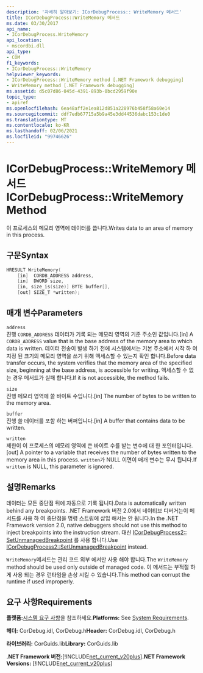 ```yaml
---
description: '자세히 알아보기: ICorDebugProcess:: WriteMemory 메서드'
title: ICorDebugProcess::WriteMemory 메서드
ms.date: 03/30/2017
api_name:
- ICorDebugProcess.WriteMemory
api_location:
- mscordbi.dll
api_type:
- COM
f1_keywords:
- ICorDebugProcess::WriteMemory
helpviewer_keywords:
- ICorDebugProcess::WriteMemory method [.NET Framework debugging]
- WriteMemory method [.NET Framework debugging]
ms.assetid: d5c07d86-045d-4391-893b-0bcd2959f90e
topic_type:
- apiref
ms.openlocfilehash: 6ea48aff2e1ea812d851a228976b458f58a60e14
ms.sourcegitcommit: ddf7edb67715a5b9a45e3dd44536dabc153c1de0
ms.translationtype: MT
ms.contentlocale: ko-KR
ms.lasthandoff: 02/06/2021
ms.locfileid: "99746626"
---
```

# <a name="icordebugprocesswritememory-method"></a><span data-ttu-id="73946-103">ICorDebugProcess::WriteMemory 메서드</span><span class="sxs-lookup"><span data-stu-id="73946-103">ICorDebugProcess::WriteMemory Method</span></span>

<span data-ttu-id="73946-104">이 프로세스의 메모리 영역에 데이터를 씁니다.</span><span class="sxs-lookup"><span data-stu-id="73946-104">Writes data to an area of memory in this process.</span></span>  
  
## <a name="syntax"></a><span data-ttu-id="73946-105">구문</span><span class="sxs-lookup"><span data-stu-id="73946-105">Syntax</span></span>  
  
```cpp  
HRESULT WriteMemory(  
    [in]  CORDB_ADDRESS address,  
    [in]  DWORD size,  
    [in, size_is(size)] BYTE buffer[],  
    [out] SIZE_T *written);  
```  
  
## <a name="parameters"></a><span data-ttu-id="73946-106">매개 변수</span><span class="sxs-lookup"><span data-stu-id="73946-106">Parameters</span></span>  

 `address`  
 <span data-ttu-id="73946-107">진행 `CORDB_ADDRESS` 데이터가 기록 되는 메모리 영역의 기준 주소인 값입니다.</span><span class="sxs-lookup"><span data-stu-id="73946-107">[in] A `CORDB_ADDRESS` value that is the base address of the memory area to which data is written.</span></span> <span data-ttu-id="73946-108">데이터 전송이 발생 하기 전에 시스템에서는 기본 주소에서 시작 하 여 지정 된 크기의 메모리 영역을 쓰기 위해 액세스할 수 있는지 확인 합니다.</span><span class="sxs-lookup"><span data-stu-id="73946-108">Before data transfer occurs, the system verifies that the memory area of the specified size, beginning at the base address, is accessible for writing.</span></span> <span data-ttu-id="73946-109">액세스할 수 없는 경우 메서드가 실패 합니다.</span><span class="sxs-lookup"><span data-stu-id="73946-109">If it is not accessible, the method fails.</span></span>  
  
 `size`  
 <span data-ttu-id="73946-110">진행 메모리 영역에 쓸 바이트 수입니다.</span><span class="sxs-lookup"><span data-stu-id="73946-110">[in] The number of bytes to be written to the memory area.</span></span>  
  
 `buffer`  
 <span data-ttu-id="73946-111">진행 쓸 데이터를 포함 하는 버퍼입니다.</span><span class="sxs-lookup"><span data-stu-id="73946-111">[in] A buffer that contains data to be written.</span></span>  
  
 `written`  
 <span data-ttu-id="73946-112">제한이 이 프로세스의 메모리 영역에 쓴 바이트 수를 받는 변수에 대 한 포인터입니다.</span><span class="sxs-lookup"><span data-stu-id="73946-112">[out] A pointer to a variable that receives the number of bytes written to the memory area in this process.</span></span> <span data-ttu-id="73946-113">`written`가 NULL 이면이 매개 변수는 무시 됩니다.</span><span class="sxs-lookup"><span data-stu-id="73946-113">If `written` is NULL, this parameter is ignored.</span></span>  
  
## <a name="remarks"></a><span data-ttu-id="73946-114">설명</span><span class="sxs-lookup"><span data-stu-id="73946-114">Remarks</span></span>  

 <span data-ttu-id="73946-115">데이터는 모든 중단점 뒤에 자동으로 기록 됩니다.</span><span class="sxs-lookup"><span data-stu-id="73946-115">Data is automatically written behind any breakpoints.</span></span> <span data-ttu-id="73946-116">.NET Framework 버전 2.0에서 네이티브 디버거는이 메서드를 사용 하 여 중단점을 명령 스트림에 삽입 해서는 안 됩니다.</span><span class="sxs-lookup"><span data-stu-id="73946-116">In the .NET Framework version 2.0, native debuggers should not use this method to inject breakpoints into the instruction stream.</span></span> <span data-ttu-id="73946-117">대신 [ICorDebugProcess2:: SetUnmanagedBreakpoint](icordebugprocess2-setunmanagedbreakpoint-method.md) 를 사용 합니다.</span><span class="sxs-lookup"><span data-stu-id="73946-117">Use [ICorDebugProcess2::SetUnmanagedBreakpoint](icordebugprocess2-setunmanagedbreakpoint-method.md) instead.</span></span>  
  
 <span data-ttu-id="73946-118">`WriteMemory`메서드는 관리 코드 외부 에서만 사용 해야 합니다.</span><span class="sxs-lookup"><span data-stu-id="73946-118">The `WriteMemory` method should be used only outside of managed code.</span></span> <span data-ttu-id="73946-119">이 메서드는 부적절 하 게 사용 되는 경우 런타임을 손상 시킬 수 있습니다.</span><span class="sxs-lookup"><span data-stu-id="73946-119">This method can corrupt the runtime if used improperly.</span></span>  
  
## <a name="requirements"></a><span data-ttu-id="73946-120">요구 사항</span><span class="sxs-lookup"><span data-stu-id="73946-120">Requirements</span></span>  

 <span data-ttu-id="73946-121">**플랫폼:**[시스템 요구 사항](../../get-started/system-requirements.md)을 참조하세요.</span><span class="sxs-lookup"><span data-stu-id="73946-121">**Platforms:** See [System Requirements](../../get-started/system-requirements.md).</span></span>  
  
 <span data-ttu-id="73946-122">**헤더:** CorDebug.idl, CorDebug.h</span><span class="sxs-lookup"><span data-stu-id="73946-122">**Header:** CorDebug.idl, CorDebug.h</span></span>  
  
 <span data-ttu-id="73946-123">**라이브러리:** CorGuids.lib</span><span class="sxs-lookup"><span data-stu-id="73946-123">**Library:** CorGuids.lib</span></span>  
  
 <span data-ttu-id="73946-124">**.NET Framework 버전:**[!INCLUDE[net_current_v20plus](../../../../includes/net-current-v20plus-md.md)]</span><span class="sxs-lookup"><span data-stu-id="73946-124">**.NET Framework Versions:** [!INCLUDE[net_current_v20plus](../../../../includes/net-current-v20plus-md.md)]</span></span>

